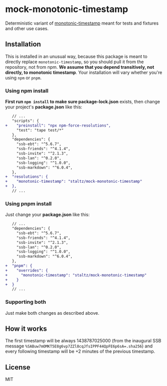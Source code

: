 # mock-monotonic-timestamp

Deterministic variant of [monotonic-timestamp](https://github.com/dominictarr/monotonic-timestamp) meant for tests and fixtures and other use cases.

## Installation

This is installed in an unusual way, because this package is meant to directly replace `monotonic-timestamp`, so you should pull it from the repository, not from npm. **We assume that you depend transitively, not directly, to monotonic timestamp**. Your installation will vary whether you're using `npm` or `pnpm`.

### Using npm install

**First run `npm install` to make sure package-lock.json** exists, then change your project's **package.json** like this:

```diff
   // ...
   "scripts": {
+    "preinstall": "npx npm-force-resolutions",
     "test": "tape test/*"
   },
   "dependencies": {
     "ssb-ebt": "^5.6.7",
     "ssb-friends": "^4.1.4",
     "ssb-invite": "^2.1.3",
     "ssb-lan": "^0.2.0",
     "ssb-logging": "^1.0.0",
     "ssb-markdown": "^6.0.4",
   },
+  "resolutions": {
+    "monotonic-timestamp": "staltz/mock-monotonic-timestamp"
+  },
   // ...
```

### Using pnpm install

Just change your **package.json** like this:

```diff
   // ...
   "dependencies": {
     "ssb-ebt": "^5.6.7",
     "ssb-friends": "^4.1.4",
     "ssb-invite": "^2.1.3",
     "ssb-lan": "^0.2.0",
     "ssb-logging": "^1.0.0",
     "ssb-markdown": "^6.0.4",
   },
+  "pnpm": {
+    "overrides": {
+      "monotonic-timestamp": "staltz/mock-monotonic-timestamp"
+    }
+  }
   // ...
```

### Supporting both

Just make both changes as described above.

## How it works

The first timestamp will be always 1438787025000 (from the inaugural SSB message `%SABuw7mOMKT5E8g6vp7ZZl8cqJfsIPPF44QpFE6p6sA=.sha256`) and every following timestamp will be +2 minutes of the previous timestamp.

## License

MIT
